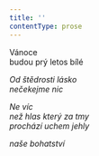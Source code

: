 ```yaml
---
title: ''
contentType: prose
---
```


<section>

Vánoce  
budou prý letos bílé

_Od štědrosti lásko  
nečekejme nic_

</section>

<section>

_Ne víc  
než hlas který za tmy  
prochází uchem jehly_

</section>

<section>

_naše bohatství_

</section>

